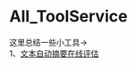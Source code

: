 # All_ToolService
这里总结一些小工具->  
1、[文本自动摘要在线评估](https://blog.csdn.net/wr339988/article/details/70165090)  
